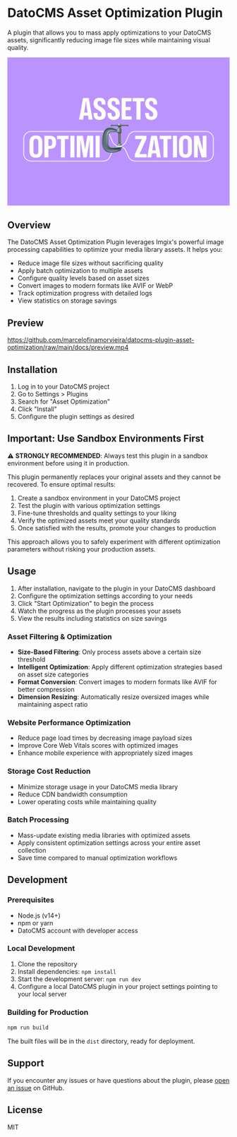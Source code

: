 # DatoCMS Asset Optimization Plugin

A plugin that allows you to mass apply optimizations to your DatoCMS assets, significantly reducing image file sizes while maintaining visual quality.

![Asset Optimization Plugin Cover](docs/cover-1200x800.png)

## Overview

The DatoCMS Asset Optimization Plugin leverages Imgix's powerful image processing capabilities to optimize your media library assets. It helps you:

- Reduce image file sizes without sacrificing quality
- Apply batch optimization to multiple assets
- Configure quality levels based on asset sizes
- Convert images to modern formats like AVIF or WebP
- Track optimization progress with detailed logs
- View statistics on storage savings

## Preview

https://github.com/marcelofinamorvieira/datocms-plugin-asset-optimization/raw/main/docs/preview.mp4

## Installation

1. Log in to your DatoCMS project
2. Go to Settings > Plugins
3. Search for "Asset Optimization"
4. Click "Install"
5. Configure the plugin settings as desired

## Important: Use Sandbox Environments First

⚠️ **STRONGLY RECOMMENDED**: Always test this plugin in a sandbox environment before using it in production.

This plugin permanently replaces your original assets and they cannot be recovered. To ensure optimal results:

1. Create a sandbox environment in your DatoCMS project
2. Test the plugin with various optimization settings
3. Fine-tune thresholds and quality settings to your liking
4. Verify the optimized assets meet your quality standards
5. Once satisfied with the results, promote your changes to production

This approach allows you to safely experiment with different optimization parameters without risking your production assets.

## Usage

1. After installation, navigate to the plugin in your DatoCMS dashboard
2. Configure the optimization settings according to your needs
3. Click "Start Optimization" to begin the process
4. Watch the progress as the plugin processes your assets
5. View the results including statistics on size savings

### Asset Filtering & Optimization

- **Size-Based Filtering**: Only process assets above a certain size threshold
- **Intelligent Optimization**: Apply different optimization strategies based on asset size categories
- **Format Conversion**: Convert images to modern formats like AVIF for better compression
- **Dimension Resizing**: Automatically resize oversized images while maintaining aspect ratio

### Website Performance Optimization

- Reduce page load times by decreasing image payload sizes
- Improve Core Web Vitals scores with optimized images
- Enhance mobile experience with appropriately sized images

### Storage Cost Reduction

- Minimize storage usage in your DatoCMS media library
- Reduce CDN bandwidth consumption
- Lower operating costs while maintaining quality

### Batch Processing

- Mass-update existing media libraries with optimized assets
- Apply consistent optimization settings across your entire asset collection
- Save time compared to manual optimization workflows

## Development

### Prerequisites

- Node.js (v14+)
- npm or yarn
- DatoCMS account with developer access

### Local Development

1. Clone the repository
2. Install dependencies: `npm install`
3. Start the development server: `npm run dev`
4. Configure a local DatoCMS plugin in your project settings pointing to your local server

### Building for Production

```bash
npm run build
```

The built files will be in the `dist` directory, ready for deployment.

## Support

If you encounter any issues or have questions about the plugin, please [open an issue](https://github.com/marcelofinamorvieira/datocms-plugin-asset-optimization/issues) on GitHub.

## License

MIT
